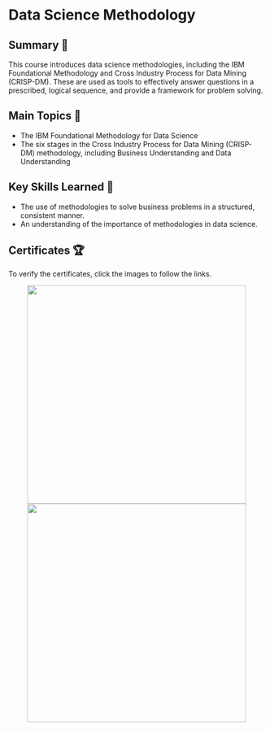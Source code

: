 # Data Science Methodology

## Summary 📄
This course introduces data science methodologies, including the IBM Foundational Methodology and Cross Industry Process for Data Mining (CRISP-DM). These are used as tools to effectively answer questions in a prescribed, logical sequence, and provide a framework for problem solving.

## Main Topics 📑
- The IBM Foundational Methodology for Data Science
- The six stages in the Cross Industry Process for Data Mining (CRISP-DM) methodology, including Business Understanding and Data Understanding

## Key Skills Learned 🔑
- The use of methodologies to solve business problems in a structured, consistent manner.
- An understanding of the importance of methodologies in data science.

## Certificates 🏆
To verify the certificates, click the images to follow the links.

<p align="middle">
  <a href="https://coursera.org/share/04829e8a860d9c3a97d7aa87fcccf857"><img src="https://user-images.githubusercontent.com/84391594/152699269-eca4a564-3720-43cb-99a3-8199c324dab7.png" height="430"></a>
  <a href="https://www.credly.com/badges/f6852cc8-7ee5-44ff-b8ad-e68692ec149b/public_url"><img src="https://user-images.githubusercontent.com/84391594/152699417-d59be44f-f459-4bda-b385-615d07f8ec47.png" height="430"></a>
</p>

